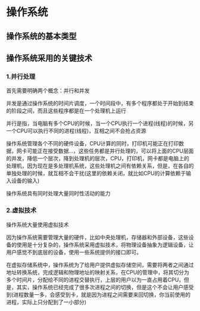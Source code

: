 # 操作系统



## 操作系统的基本类型



## 操作系统采用的关键技术



### 1.并行处理

首先需要明确两个概念：并行和并发

并发是通过操作系统的时间片调度，一个时间段中，有多个程序都处于开始到结束的阶段之间，而且这些程序都是在一个处理机上运行

并行是指，当电脑有多个CPU的时候，当一个CPU执行一个进程(线程)的时候，另一个CPU可以执行不同的进程(线程)，互相之间不会抢占资源



操作系统管理各个不同的硬件设备，CPU计算的同时，打印机可能正在打印数据，网卡可能正在接受数据...，这些任务都是并行处理的，可以将上面的CPU层面的并发，降低一个层次，降到处理机的层次，CPU，打印机，网卡都是电脑上的处理机，因为现在是多处理机系统，这些处理机之间有依赖关系，但是，在各自的单独处理的时候，就互相不会干扰(这里的依赖关闭，就比如CPU的计算依赖于输入设备的输入)



操作系统具有同时处理大量同时性活动的能力







### 2.虚拟技术

操作系统大量使用虚拟技术

因为操作系统需要管理大量的硬件，比如中央处理机，存储器和外部设备，这些设备的使用是十分复杂的，操作系统采用虚拟技术，将物理设备抽象为逻辑设备，让用户感觉不到底层的设备，使用一些系统提供的接口即可。

在虚拟存储系统中，操作系统为了给用户提供虚拟存储空间，需要将两者之间通过地址转换系统，完成逻辑和物理地址的映射关系，在CPU的管理中，将其切分为多个时间片，分配给不同的进程交替执行，上层的用户以为一直占用着CPU，但是，其实，操作系统已经完成了很多次进程之间的切换，但是这个不会让用户感受到(进程数量一多，会感受到卡，就是因为进程之间需要来回切换，你当前使用的进程，实际上只分配到了一小部分)



